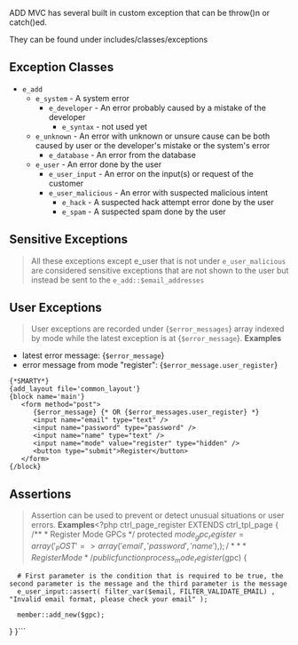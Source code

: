 ADD MVC has several built in custom exception that can be throw()n or catch()ed.

They can be found under includes/classes/exceptions
## Exception Classes ##
  * `e_add`
    * `e_system` - A system error
      * `e_developer` - An error probably caused by a mistake of the developer
        * `e_syntax` - not used yet
    * `e_unknown` - An error with unknown or unsure cause can be both caused by user or the developer's mistake or the system's error
      * `e_database` - An error from the database
    * `e_user` - An error done by the user
      * `e_user_input` - An error on the input(s) or request of the customer
      * `e_user_malicious` - An error with suspected malicious intent
        * `e_hack` - A suspected hack attempt error done by the user
        * `e_spam` - A suspected spam done by the user

## Sensitive Exceptions ##
> All these exceptions except e\_user that is not under `e_user_malicious` are considered sensitive exceptions that are not shown to the user but instead be sent to the `e_add::$email_addresses`

## User Exceptions ##
> User exceptions are recorded under {`$error_messages`} array indexed by mode while the latest exception is at {`$error_message`}.
**Examples**
  * latest error message: {`$error_message`}
  * error message from mode "register": {`$error_message.user_register`}
```
{*SMARTY*}
{add_layout file='common_layout'}
{block name='main'}
   <form method="post">
      {$error_message} {* OR {$error_messages.user_register} *}
      <input name="email" type="text" />
      <input name="password" type="password" />
      <input name="name" type="text" />
      <input name="mode" value="register" type="hidden" />
      <button type="submit">Register</button>
   </form>
{/block}
```

## Assertions ##
> Assertion can be used to prevent or detect unusual situations or user errors.
**Examples**<?php
ctrl_page_register EXTENDS ctrl_tpl_page {
   /**
    * Register Mode GPCs
    */
   protected $mode_gpc_register = array(
         '_POST' => array( 'email' , 'password' , 'name' ),
      );
   /**
    * Register Mode
    */
   public function process_mode_register($gpc) {

      # First parameter is the condition that is required to be true, the second parameter is the message and the third parameter is the message
      e_user_input::assert( filter_var($email, FILTER_VALIDATE_EMAIL) , "Invalid email format, please check your email" );

      member::add_new($gpc);

   }
}```